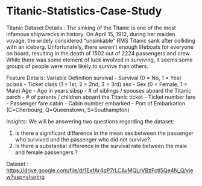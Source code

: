 # Titanic-Statistics-Case-Study

Titanic Dataset Details : The sinking of the Titanic is one of the most infamous shipwrecks in history. On April 15, 1912, during her maiden voyage, the widely considered “unsinkable” RMS Titanic sank after colliding with an iceberg. Unfortunately, there weren’t enough lifeboats for everyone on board, resulting in the death of 1502 out of 2224 passengers and crew. While there was some element of luck involved in surviving, it seems some groups of people were more likely to survive than others.

Feature Details:
Variable       Definition
survival -     Survival  (0 = No, 1 = Yes)
pclass   -     Ticket class  (1 = 1st, 2 = 2nd, 3 = 3rd)
sex      -     Sex  (0 = Female, 1 = Male)
Age      -     Age in years
sibsp    -     # of siblings / spouses aboard the Titanic
parch    -     # of parents / children aboard the Titanic
ticket   -     Ticket number
fare     -     Passenger fare
cabin    -     Cabin number
embarked -     Port of Embarkation  (C=Cherbourg, Q=Queenstown, S=Southampton)

Insights:
We will be answering two questions regarding the dataset:
1. Is there a significant difference in the mean sex between the passenger who survived and the passenger who did not survive?.
2. Is there a substantial difference in the survival rate between the male and female passengers ?

Dataset : https://drive.google.com/file/d/1ExfAr4qP7rLCAvMQLrVBzFctl5Qe4N_Q/view?usp=sharing
